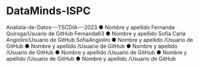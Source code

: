 # DataMinds-ISPC
Analista-de-Datos---TSCDIA---2023 
● Nombre y apellido Fernanda Quiroga/Usuario de GitHub Fernanda63 
● Nombre y apellido Sofia Carla Angiolini/Usuario de GitHub SofiaAngiolini
● Nombre y apellido /Usuario de GitHub 
● Nombre y apellido /Usuario de GitHub 
● Nombre y apellido /Usuario de GitHub 
● Nombre y apellido /Usuario de GitHub 
● Nombre y apellido /Usuario de GitHub 
● Nombre y apellido /Usuario de GitHub
